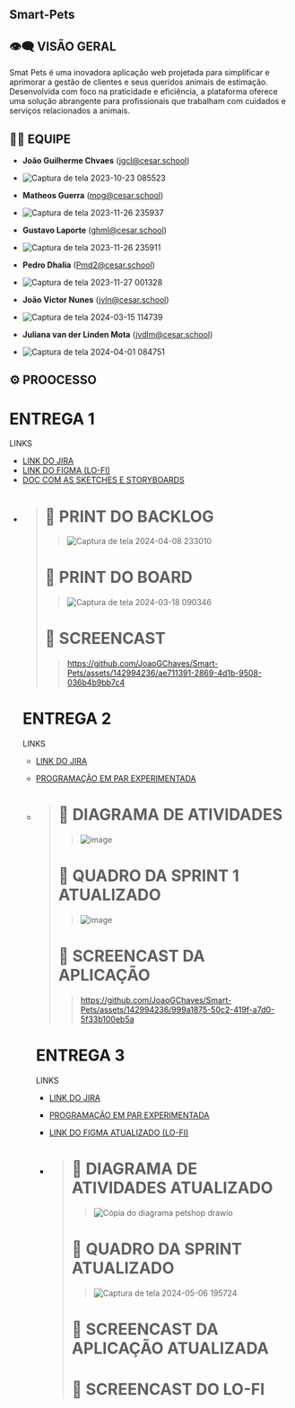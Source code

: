 ## Smart-Pets

## 👁️‍🗨️ VISÃO GERAL

Smat Pets é uma inovadora aplicação web projetada para simplificar e aprimorar a gestão de clientes e seus queridos animais de estimação. Desenvolvida com foco na praticidade e eficiência, a plataforma oferece uma solução abrangente para profissionais que trabalham com cuidados e serviços relacionados a animais.

## 🧑‍💼 EQUIPE
- **João Guilherme Chvaes** (jgcl@cesar.school)
- ![Captura de tela 2023-10-23 085523](https://github.com/JoaoGChaves/Smart-Pets/assets/142994236/6492a69c-7473-4c80-a2d1-f3e0dab9e05f)

- **Matheos Guerra** (mog@cesar.school)
- ![Captura de tela 2023-11-26 235937](https://github.com/JoaoGChaves/Smart-Pets/assets/142994236/40229f84-edd5-4686-a568-01bc698e766b)


- **Gustavo Laporte** (ghml@cesar.school)
- ![Captura de tela 2023-11-26 235911](https://github.com/JoaoGChaves/Smart-Pets/assets/142994236/d2949de2-b259-4da7-a981-737beaba187e)

- **Pedro Dhalia** (Pmd2@cesar.school)
- ![Captura de tela 2023-11-27 001328](https://github.com/JoaoGChaves/Smart-Pets/assets/142994236/f6c69fd7-eb5b-495d-bd08-b5ff80de2ff4)

- **João Victor Nunes** (jvln@cesar.school)
- ![Captura de tela 2024-03-15 114739](https://github.com/JoaoGChaves/Smart-Pets/assets/142994236/5817a3fa-4ebf-4bfb-a823-2dac6f53b01b)

- **Juliana van der Linden Mota** (jvdlm@cesar.school)
- ![Captura de tela 2024-04-01 084751](https://github.com/JoaoGChaves/Smart-Pets/assets/142994236/09b6ad2d-20d9-49c9-9181-851e2979f07f)

## ⚙️ PROOCESSO

# ENTREGA 1

<p>LINKS</p>
<ul>
  <li>
    <a  href="https://cesar-team-l03c63yk.atlassian.net/jira/software/projects/SCRUM/boards/1/backlog"
      >LINK DO JIRA</a
    >
  </li>
    <li>
    <a  href="https://www.figma.com/file/XbcnlwvPLJLr6zjYNFuf1v/Smart-Pets-team-library?type=design&node-id=2311-3&mode=design&t=1viI5jyWBSJ7Gumm-0"
      >LINK DO FIGMA (LO-FI)</a
    >
  </li>
   <li>
    <a  href="https://docs.google.com/document/d/1bLvftafdn3u3OefO6wpTDC__BpuaUENlOv_5a1cF7oQ/edit?pli=1"
      >DOC COM AS SKETCHES E STORYBOARDS</a
    >
  </li>
  <li>

> # 📸 PRINT DO BACKLOG
>> ![Captura de tela 2024-04-08 233010](https://github.com/JoaoGChaves/Smart-Pets/assets/142994236/67f6e768-d5d6-4495-9f79-4383605bbd5c)
> # 📸 PRINT DO BOARD
>> ![Captura de tela 2024-03-18 090346](https://github.com/JoaoGChaves/Smart-Pets/assets/142994236/de30c571-a4ad-4fcf-8445-e9380aa33325)
> # 🎥 SCREENCAST
>> https://github.com/JoaoGChaves/Smart-Pets/assets/142994236/ae711391-2869-4d1b-9508-036b4b9bb7c4


# ENTREGA 2

<p>LINKS</p>
<ul>
  <li>
    <a  href="https://cesar-team-l03c63yk.atlassian.net/jira/software/projects/SCRUM/boards/1/backlog"
      >LINK DO JIRA</a
    >
  </li>
    <li>

  <a  href="https://docs.google.com/document/d/1WFLGlzTSYLoudt8Mv8jOS5vpeWCJ7ZQpH3WI84K27-0/edit"
      >PROGRAMAÇÃO EM PAR EXPERIMENTADA</a
    >
  </li>
  <li>

> # 📸 DIAGRAMA DE ATIVIDADES
>> ![image](https://github.com/JoaoGChaves/Smart-Pets/assets/142994236/17be6ec6-3ee2-435b-805b-bbeb301f6e43)
> # 📸 QUADRO DA SPRINT 1 ATUALIZADO
>> ![image](https://github.com/JoaoGChaves/Smart-Pets/assets/142994236/a34eccfe-2ce4-43be-bc88-2998d1d3b9a0)
> # 🎥 SCREENCAST DA APLICAÇÃO
>> https://github.com/JoaoGChaves/Smart-Pets/assets/142994236/999a1875-50c2-419f-a7d0-5f33b100eb5a


# ENTREGA 3

<p>LINKS</p>
<ul>
  <li>
    <a  href="https://cesar-team-l03c63yk.atlassian.net/jira/software/projects/SCRUM/boards/1/backlog"
      >LINK DO JIRA</a
    >
  </li>
    <li>

  <a  href="https://docs.google.com/document/d/1WFLGlzTSYLoudt8Mv8jOS5vpeWCJ7ZQpH3WI84K27-0/edit"
      >PROGRAMAÇÃO EM PAR EXPERIMENTADA</a
    >
  </li>
     <li>
    <a  href="https://www.figma.com/file/XbcnlwvPLJLr6zjYNFuf1v/Smart-Pets-team-library?type=design&node-id=2311-3&mode=design&t=1viI5jyWBSJ7Gumm-0"
      >LINK DO FIGMA ATUALIZADO (LO-FI)</a
    >
  </li>
   <li>

> # 📸 DIAGRAMA DE ATIVIDADES ATUALIZADO
>> ![Cópia do diagrama petshop drawio](https://github.com/JoaoGChaves/Smart-Pets/assets/142994236/768d2685-6a0e-4274-841e-f5bddd9bbbcc)
> # 📸 QUADRO DA SPRINT ATUALIZADO
>> ![Captura de tela 2024-05-06 195724](https://github.com/JoaoGChaves/Smart-Pets/assets/142994236/cae95195-acee-45f8-baa5-6930ff34b422)
> # 🎥 SCREENCAST DA APLICAÇÃO ATUALIZADA
>>
> # 🎥 SCREENCAST DO LO-FI
>>


  
